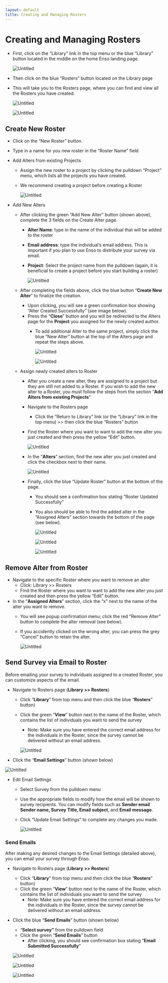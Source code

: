 ```yaml
---
layout: default
title: Creating and Managing Rosters
---
```


# Creating and Managing Rosters

- First, click on the “Library” link in the top menu or the blue “Library” button located in the middle on the home Enso landing page.
    
    ![Untitled](https://bs22iu.github.io/Enso_docstest/assets/img/CreatingManagingRosters/Untitled.png)
    
- Then click on the blue “Rosters” button located on the Library page
- This will take you to the Rosters page, where you can find and view all the Rosters you have created.
    
    ![Untitled](https://bs22iu.github.io/Enso_docstest/assets/img/CreatingManagingRosters/Untitled%201.png)
    
    ![Untitled](https://bs22iu.github.io/Enso_docstest/assets/img/CreatingManagingRosters/Untitled%202.png)
    

## Create New Roster

- Click on the “New Roster” button.
- Type in a name for you new roster in the “Roster Name” field
- Add Alters from existing Projects
    - Assign the new roster to a project by clicking the pulldown “Project” menu, which lists all the projects you have created.
    - We recommend creating a project before creating a Roster
        
        ![Untitled](https://bs22iu.github.io/Enso_docstest/assets/img/CreatingManagingRosters/Untitled%203.png)
        
- Add New Alters
    - After clicking the green “Add New Alter” button (shown above), complete the 3 fields on the Create Alter page.
        - **Alter Name**: type in the name of the individual that will be added to the roster
        - **Email address**: type the individual’s email address. This is important if you plan to use Enso to distribute your survey via email.
        - **Project**: Select the project name from the pulldown (again, it is beneficial to create a project before you start building a roster)
            
            ![Untitled](https://bs22iu.github.io/Enso_docstest/assets/img/CreatingManagingRosters/Untitled%204.png)
            
    - After completing the fields above, click the blue button “**Create New Alter**” to finalize the creation.
        - Upon clicking, you will see a green confirmation box showing “Alter Created Successfully” (see image below).
        - Press the “**Close**” button and you will be redirected to the Alters page for the **Project** you assigned for the newly created author.
            - To add additional Alter to the same project, simply click the blue “New Alter” button at the top of the Alters page and repeat the steps above.
                
                ![Untitled](https://bs22iu.github.io/Enso_docstest/assets/img/CreatingManagingRosters/Untitled%205.png)
                
                ![Untitled](https://bs22iu.github.io/Enso_docstest/assets/img/CreatingManagingRosters/Untitled%206.png)
                
    - Assign newly created alters to Roster
        - After you create a new alter, they are assigned to a project but they are still not added to a Roster. If you wish to add the new alter to a Roster, you must follow the steps from the section “**Add Alters from existing Projects**”
        - Navigate to the Rosters page
            - Click the “Return to Library” link (or the “Library” link in the top menu) >> then click the blue “Rosters” button
        - Find the Roster where you want to want to add the new alter you just created and then press the yellow “Edit” button.
            
            ![Untitled](https://bs22iu.github.io/Enso_docstest/assets/img/CreatingManagingRosters/Untitled%207.png)
            
        - In the “**Alters**” section, find the new alter you just created and click the checkbox next to their name.
            
            ![Untitled](https://bs22iu.github.io/Enso_docstest/assets/img/CreatingManagingRosters/Untitled%208.png)
            
        - Finally, click the blue “Update Roster” button at the bottom of the page.
            - You should see a confirmation box stating “Roster Updated Successfully”
            - You also should be able to find the added alter in the “Assigned Alters” section towards the bottom of the page (see below).
                
                ![Untitled](https://bs22iu.github.io/Enso_docstest/assets/img/CreatingManagingRosters/Untitled%209.png)
                
                ![Untitled](https://bs22iu.github.io/Enso_docstest/assets/img/CreatingManagingRosters/Untitled%2010.png)
                
                ![Untitled](https://bs22iu.github.io/Enso_docstest/assets/img/CreatingManagingRosters/Untitled%2011.png)
                

## Remove Alter from Roster

- Navigate to the specific Roster where you want to remove an alter
    - Click: Library >> Rosters
    - Find the Roster where you want to want to add the new alter you just created and then press the yellow “Edit” button.
- In the “**Assigned Alters**” section, click the “x” next to the name of the alter you want to remove.
    - You will see popup confirmation menu; click the red “Remove Alter” button to complete the alter removal (see below).
    - If you accidently clicked on the wrong alter, you can press the grey “Cancel” button to retain the alter.
        
        ![Untitled](https://bs22iu.github.io/Enso_docstest/assets/img/CreatingManagingRosters/Untitled%2012.png)
        

## Send Survey via Email to Roster

Before emailing your survey to individuals assigned to a created Roster, you can customize aspects of the email.

- Navigate to Rosters page (**Library >> Rosters**)
    - Click “**Library**” from top menu and then click the blue “**Rosters**” button)
    - Click the green “**View**” button next to the name of the Roster, which contains the list of individuals you want to send the survey
        - Note: Make sure you have entered the correct email address for the individuals in the Roster, since the survey cannot be delivered without an email address.
        
        ![Untitled](https://bs22iu.github.io/Enso_docstest/assets/img/CreatingManagingRosters/Untitled%2013.png)
        
- Click the “**Email Settings**” button (shown below)

![Untitled](https://bs22iu.github.io/Enso_docstest/assets/img/CreatingManagingRosters/Untitled%2014.png)

- Edit Email Settings
    - Select Survey from the pulldown menu
    - Use the appropriate fields to modify how the email will be shown to survey recipients. You can modify fields such as **Sender email Sender name, Survey Title, Email subject**, and **Email message**.
    - Click “Update Email Settings” to complete any changes you made.
        
        ![Untitled](https://bs22iu.github.io/Enso_docstest/assets/img/CreatingManagingRosters/Untitled%2015.png)
        

### Send Emails

After making any desired changes to the Email Settings (detailed above), you can email your survey through Enso.

- Navigate to Rosters page (**Library >> Rosters**)
    - Click “**Library**” from top menu and then click the blue “**Rosters**” button)
    - Click the green “**View**” button next to the name of the Roster, which contains the list of individuals you want to send the survey
        - Note: Make sure you have entered the correct email address for the individuals in the Roster, since the survey cannot be delivered without an email address.
- Click the blue “**Send Emails**” button (shown below)
    - “**Select survey”** from the pulldown field
    - Click the green “**Send Emails**” button
        - After clicking, you should see confirmation box stating “**Email Submitted Successfully**”
    
    ![Untitled](https://bs22iu.github.io/Enso_docstest/assets/img/CreatingManagingRosters/Untitled%2016.png)
    
    ![Untitled](https://bs22iu.github.io/Enso_docstest/assets/img/CreatingManagingRosters/Untitled%2017.png)
    
    ![Untitled](https://bs22iu.github.io/Enso_docstest/assets/img/CreatingManagingRosters/Untitled%2018.png)